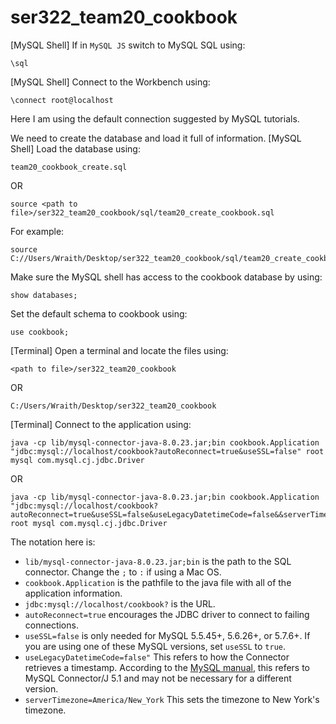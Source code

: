 # ser322_team20_cookbook

[MySQL Shell] If in `MySQL JS` switch to MySQL SQL using:
```
\sql
```

[MySQL Shell] Connect to the Workbench using:
```
\connect root@localhost
```

Here I am using the default connection suggested by MySQL tutorials.

We need to create the database and load it full of information.
[MySQL Shell] Load the database using:
```
team20_cookbook_create.sql
```
OR
```
source <path to file>/ser322_team20_cookbook/sql/team20_create_cookbook.sql
```
For example:
```
source C://Users/Wraith/Desktop/ser322_team20_cookbook/sql/team20_create_cookbook.sql
```

Make sure the MySQL shell has access to the cookbook database by using:
```
show databases;
```

Set the default schema to cookbook using:
```
use cookbook;
```

[Terminal] Open a terminal and locate the files using:
```
<path to file>/ser322_team20_cookbook
```
OR
```
C:/Users/Wraith/Desktop/ser322_team20_cookbook
```

[Terminal] Connect to the application using:
```
java -cp lib/mysql-connector-java-8.0.23.jar;bin cookbook.Application "jdbc:mysql://localhost/cookbook?autoReconnect=true&useSSL=false" root mysql com.mysql.cj.jdbc.Driver
```
OR
```
java -cp lib/mysql-connector-java-8.0.23.jar;bin cookbook.Application "jdbc:mysql://localhost/cookbook?autoReconnect=true&useSSL=false&useLegacyDatetimeCode=false&&serverTimezone=America/New_York" root mysql com.mysql.cj.jdbc.Driver
```

The notation here is:
- `lib/mysql-connector-java-8.0.23.jar;bin` is the path to the SQL connector. Change the `;` to `:` if using a Mac OS.
- `cookbook.Application` is the pathfile to the java file with all of the application information.
- `jdbc:mysql://localhost/cookbook?` is the URL.
- `autoReconnect=true` encourages the JDBC driver to connect to failing connections. 
- `useSSL=false` is only needed for MySQL 5.5.45+, 5.6.26+, or 5.7.6+. If you are using one of these MySQL versions, set `useSSL` to `true`.
- `useLegacyDatetimeCode=false"` This refers to how the Connector retrieves a timestamp. According to the [MySQL manual](https://dev.mysql.com/doc/connector-j/5.1/en/connector-j-usagenotes-known-issues-limitations.html), this refers to MySQL Connector/J 5.1 and may not be necessary for a different version.
- `serverTimezone=America/New_York` This sets the timezone to New York's timezone.